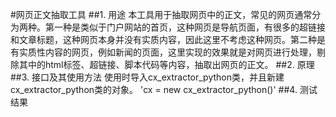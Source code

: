 
#网页正文抽取工具
##1. 用途
  本工具用于抽取网页中的正文，常见的网页通常分为两种。第一种是类似于门户网站的首页，这种网页是导航页面，有很多的超链接和文章标题，这种网页本身并没有实质内容，因此这里不考虑这种网页。第二种是有实质性内容的网页，例如新闻的页面，这里实现的效果就是对网页进行处理，剔除其中的html标签、超链接、脚本代码等内容，抽取出网页的正文。
##2. 原理
##3. 接口及其使用方法
使用时导入cx_extractor_python类，并且新建cx_extractor_python类的对象。
'cx = new cx_extractor_python()'
##4. 测试结果

